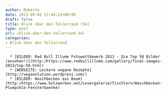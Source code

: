 ```yaml
---
author: Roberto
date: 2013-09-02 13:49:21+00:00
draft: false
title: Blick über den Tellerrand (34)
type: post
url: /blick-uber-den-tellerrand-34/
categories:
- Blick über den Tellerrand
---
```



	  * [BILDER: Red Bull Illume Fotowettbewerb 2013 - Die Top 50 Bilder (ansehen!)](http:/https://www.redbullillume.com/gallery/final-images-2013/top-50.html)
	  * [WEBSEITE: Leckere vegane Rezepte](http://veganolution.wordpress.com/)
	  * [BILDER: Waschbecken aus Baum](http:/https://www.holzwerken.net/Lesergalerie/Tischlern/Waschbecken-Plumpsklo-Fensterbaenke)

